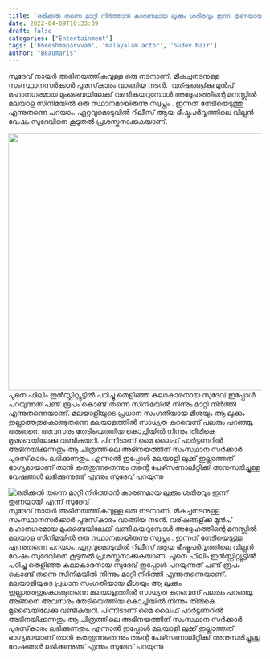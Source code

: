 ```yaml
---
title: "ഒരിക്കൽ തന്നെ മാറ്റി നിർത്താൻ കാരണമായ ലുക്കും ശരീരവും ഇന്ന് തുണയായി എന്ന് സുദേവ്"
date: 2022-04-09T10:33:39
draft: false
categories: ["Entertainment"]
tags: ['bheeshmaparvvam', 'malayalam actor', 'Sudev Nair']
author: "Beaumaris"
---
```


സുദേവ് നായർ അഭിനയത്തികവുള്ള ഒരു നടനാണ്. മികച്ചനടനുള്ള സംസ്ഥാനസർക്കാർ പുരസ്‌കാരം വാങ്ങിയ നടൻ.  വര്ഷങ്ങള്ക്കു മുൻപ് മഹാനഗരമായ മുംബൈയിലേക്ക്‌ വണ്ടികയറുമ്പോൾ അദ്ദേഹത്തിന്റെ മനസ്സിൽ മലയാള സിനിമയിൽ ഒരു സ്ഥാനമായിരുന്നു സ്വപ്നം . ഇന്നത് നേടിയെടുത്തു എന്നുതന്നെ പറയാം. ഏറ്റവുമൊടുവിൽ റിലീസ് ആയ ഭീഷ്മപർവ്വത്തിലെ വില്ലൻ വേഷം സുദേവിനെ കൂടുതൽ പ്രശസ്തനാക്കുകയാണ്.

<img class="size-full wp-image-329091 aligncenter" src="https://cdn.boolokam.com/articles/2022/04/ccvv.webp" alt="" width="680" height="512" />പൂനെ ഫിലിം ഇൻസ്റ്റിറ്റ്യുട്ടിൽ പഠിച്ചു തെളിഞ്ഞ കലാകാരനായ സുദേവ് ഇപ്പോൾ പറയുന്നത് പണ്ട് രൂപം കൊണ്ട് തന്നെ സിനിമയിൽ നിന്നും മാറ്റി നിർത്തി എന്നുതന്നെയാണ്. മലയാളിയുടെ പ്രധാന സംഗതിയായ മീശയും ആ ലുക്കും ഇല്ലാത്തതുകൊണ്ടുതന്നെ മലയാളത്തിൽ സാധ്യത കുറവെന്ന് പലരും പറഞ്ഞു. അങ്ങനെ അവസരം തേടിയെത്തിയ കൊച്ചിയിൽ നിന്നും തിരികെ മുബൈയിലേക്കു വണ്ടികയറി. പിന്നീടാണ് മൈ ലൈഫ് പാർട്ടണറിൽ അഭിനയിക്കുന്നതും ആ ചിത്രത്തിലെ അഭിനയത്തിന് സംസഥാന സർക്കാർ പുരസ്‌കാരം ലഭിക്കുന്നതും. എന്നാൽ ഇപ്പോൾ മലയാളി ലുക്ക് ഇല്ലാത്തത് ഭാഗ്യമായാണ് താൻ കരുതുന്നതെന്നും തന്റെ പേഴ്‌സണാലിറ്റിക്ക് അനുസരിച്ചുള്ള വേഷങ്ങൾ ലഭിക്കുന്നുണ്ട് എന്നും സുദേവ് പറയുന്നു


![ഒരിക്കൽ തന്നെ മാറ്റി നിർത്താൻ കാരണമായ ലുക്കും ശരീരവും ഇന്ന് തുണയായി എന്ന് സുദേവ്](https://cdn.boolokam.com/articles/2022/04/ccvv.webp)സുദേവ് നായർ അഭിനയത്തികവുള്ള ഒരു നടനാണ്. മികച്ചനടനുള്ള സംസ്ഥാനസർക്കാർ പുരസ്‌കാരം വാങ്ങിയ നടൻ. വര്ഷങ്ങള്ക്കു മുൻപ് മഹാനഗരമായ മുംബൈയിലേക്ക്‌ വണ്ടികയറുമ്പോൾ അദ്ദേഹത്തിന്റെ മനസ്സിൽ മലയാള സിനിമയിൽ ഒരു സ്ഥാനമായിരുന്നു സ്വപ്നം . ഇന്നത് നേടിയെടുത്തു എന്നുതന്നെ പറയാം. ഏറ്റവുമൊടുവിൽ റിലീസ് ആയ ഭീഷ്മപർവ്വത്തിലെ വില്ലൻ വേഷം സുദേവിനെ കൂടുതൽ പ്രശസ്തനാക്കുകയാണ്. പൂനെ ഫിലിം ഇൻസ്റ്റിറ്റ്യുട്ടിൽ പഠിച്ചു തെളിഞ്ഞ കലാകാരനായ സുദേവ് ഇപ്പോൾ പറയുന്നത് പണ്ട് രൂപം കൊണ്ട് തന്നെ സിനിമയിൽ നിന്നും മാറ്റി നിർത്തി എന്നുതന്നെയാണ്. മലയാളിയുടെ പ്രധാന സംഗതിയായ മീശയും ആ ലുക്കും ഇല്ലാത്തതുകൊണ്ടുതന്നെ മലയാളത്തിൽ സാധ്യത കുറവെന്ന് പലരും പറഞ്ഞു. അങ്ങനെ അവസരം തേടിയെത്തിയ കൊച്ചിയിൽ നിന്നും തിരികെ മുബൈയിലേക്കു വണ്ടികയറി. പിന്നീടാണ് മൈ ലൈഫ് പാർട്ടണറിൽ അഭിനയിക്കുന്നതും ആ ചിത്രത്തിലെ അഭിനയത്തിന് സംസഥാന സർക്കാർ പുരസ്‌കാരം ലഭിക്കുന്നതും. എന്നാൽ ഇപ്പോൾ മലയാളി ലുക്ക് ഇല്ലാത്തത് ഭാഗ്യമായാണ് താൻ കരുതുന്നതെന്നും തന്റെ പേഴ്‌സണാലിറ്റിക്ക് അനുസരിച്ചുള്ള വേഷങ്ങൾ ലഭിക്കുന്നുണ്ട് എന്നും സുദേവ് പറയുന്നു

